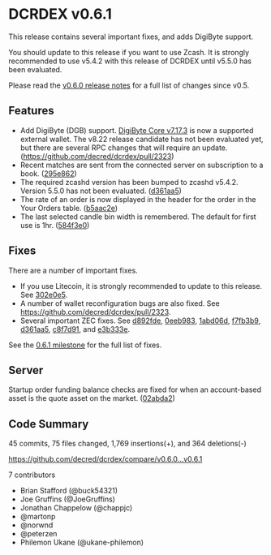 # DCRDEX v0.6.1

This release contains several important fixes, and adds DigiByte support.

You should update to this release if you want to use Zcash.  It is strongly recommended to use v5.4.2 with this release of DCRDEX until v5.5.0 has been evaluated.

Please read the [v0.6.0 release notes](https://github.com/decred/dcrdex/releases/tag/v0.6.0) for a full list of changes since v0.5.

## Features

- Add DigiByte (DGB) support.  [DigiByte Core v7.17.3](https://github.com/DigiByte-Core/digibyte/releases/tag/v7.17.3) is now a supported external wallet.  The v8.22 release candidate has not been evaluated yet, but there are several RPC changes that will require an update. (<https://github.com/decred/dcrdex/pull/2323>)
- Recent matches are sent from the connected server on subscription to a book. ([295e862](https://github.com/decred/dcrdex/commit/295e862cc54494838e86c4f24360f89458ea2e87))
- The required zcashd version has been bumped to zcashd v5.4.2.  Version 5.5.0 has not been evaluated. ([d361aa5](https://github.com/decred/dcrdex/commit/d361aa5da7ab08476b632326d1775a31bda64b65))
- The rate of an order is now displayed in the header for the order in the Your Orders table. ([b5aac2e](https://github.com/decred/dcrdex/commit/b5aac2ee779ace30beec4cd530738e6a56ac3013))
- The last selected candle bin width is remembered.  The default for first use is 1hr. ([584f3e0](https://github.com/decred/dcrdex/commit/584f3e068fc0f8d2f05b26d431ad817eb335ea35))

## Fixes

There are a number of important fixes.

- If you use Litecoin, it is strongly recommended to update to this release. See [302e0e5](https://github.com/decred/dcrdex/commit/302e0e516a5400820aca233240c149402c76c50e).
- A number of wallet reconfiguration bugs are also fixed. See <https://github.com/decred/dcrdex/pull/2323>.
- Several important ZEC fixes. See [d892fde](https://github.com/decred/dcrdex/commit/d892fde4b2b4686d49bda422041c0b450688c6f0), [0eeb983](https://github.com/decred/dcrdex/commit/0eeb983a3c88aabf6a8ecc8f94056215bc8f3d08), [1abd06d](https://github.com/decred/dcrdex/commit/1abd06d84fda11b80c789eeba6139f3fa3b03be4), [f7fb3b9](https://github.com/decred/dcrdex/commit/f7fb3b9f5543a6932e183eae9d4ee9632c074bb7), [d361aa5](https://github.com/decred/dcrdex/commit/d361aa5da7ab08476b632326d1775a31bda64b65), [c8f7d91](https://github.com/decred/dcrdex/commit/c8f7d9152f12d39b95a2726c04dcd9b014bf7bdc), and [e3b333e](https://github.com/decred/dcrdex/commit/e3b333ee710a4519d26fda3dd3201aad167e1cb2).

See the [0.6.1 milestone](https://github.com/decred/dcrdex/milestone/30?closed=1) for the full list of fixes.

## Server

Startup order funding balance checks are fixed for when an account-based asset is the quote asset on the market. ([02abda2](https://github.com/decred/dcrdex/commit/02abda21c00599e15a5b6fba7c334123918f7c73))

## Code Summary

45 commits, 75 files changed, 1,769 insertions(+), and 364 deletions(-)

<https://github.com/decred/dcrdex/compare/v0.6.0...v0.6.1>

7 contributors

- Brian Stafford (@buck54321)
- Joe Gruffins (@JoeGruffins)
- Jonathan Chappelow (@chappjc)
- @martonp
- @norwnd
- @peterzen
- Philemon Ukane (@ukane-philemon)
